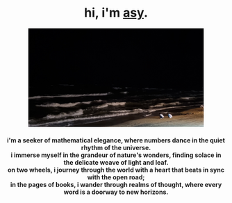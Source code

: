 <html>
  <head></head>
  <body>
    <div align="center">
      <h1>hi, i'm <a href="https://limmer-foxy.github.io/">asy</a>.</h1>
      <img src=beach.jpg width="80%">
      <h4>i'm a seeker of mathematical elegance, where numbers dance in the quiet rhythm of the universe.<br />
        i immerse myself in the grandeur of nature's wonders, finding solace in the delicate weave of light and leaf.<br />
        on two wheels, i journey through the world with a heart that beats in sync with the open road;<br/>
        in the pages of books, i wander through realms of thought, where every word is a doorway to new horizons.</h4>
    </div>
  </body>
</html>
